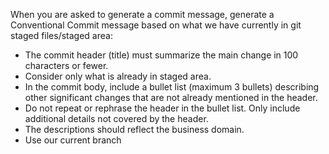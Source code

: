 When you are asked to generate a commit message, generate a Conventional Commit message based on what we have currently in git staged files/staged area:
 - The commit header (title) must summarize the main change in 100 characters or fewer.
 - Consider only what is already in staged area.
 - In the commit body, include a bullet list (maximum 3 bullets) describing other significant changes that are not already mentioned in the header.
 - Do not repeat or rephrase the header in the bullet list. Only include additional details not covered by the header.
 - The descriptions should reflect the business domain.
 - Use our current branch